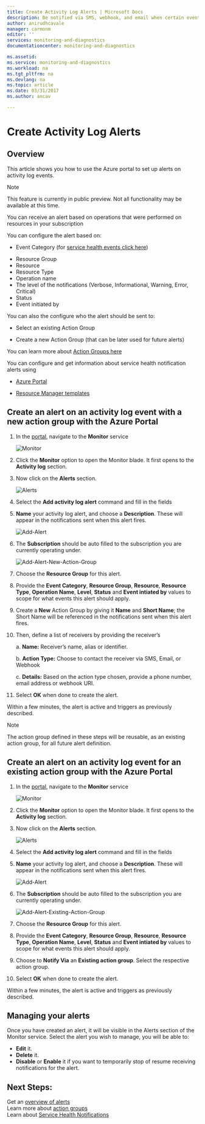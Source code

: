```yaml
---
title: Create Activity Log Alerts | Microsoft Docs
description: Be notified via SMS, webhook, and email when certain events occur in the Activity log.
author: anirudhcavale
manager: carmonm
editor: ''
services: monitoring-and-diagnostics
documentationcenter: monitoring-and-diagnostics

ms.assetid:
ms.service: monitoring-and-diagnostics
ms.workload: na
ms.tgt_pltfrm: na
ms.devlang: na
ms.topic: article
ms.date: 03/31/2017
ms.author: ancav

---
```

# Create Activity Log Alerts

## Overview
This article shows you how to use the Azure portal to set up alerts on activity log events.

>[!NOTE]
>This feature is currently in public preview. Not all functionality may be available at this time.
>
>

You can receive an alert based on operations that were performed on resources in your subscription

You can configure the alert based on:
* Event Category (for [service health events click here](monitoring-activity-log-alerts-on-service-notifications.md))
- Resource Group
- Resource
- Resource Type
- Operation name
- The level of the notifications (Verbose, Informational, Warning, Error, Critical)
- Status
- Event initiated by

You can also the configure who the alert should be sent to:
* Select an existing Action Group
- Create a new Action Group (that can be later used for future alerts)

You can learn more about [Action Groups here](monitoring-action-groups.md)

You can configure and get information about service health notification alerts using
* [Azure Portal](monitoring-activity-log-alerts.md)
- [Resource Manager templates](monitoring-create-activity-log-alerts-with-resource-manager-template.md)

## Create an alert on an activity log event with a new action group with the Azure Portal
1.	In the [portal](https://portal.azure.com), navigate to the **Monitor** service

    ![Monitor](./media/monitoring-activity-log-alerts/home-monitor.png)
2.	Click the **Monitor** option to open the Monitor blade. It first opens to the **Activity log** section.

3.	Now click on the **Alerts** section.

    ![Alerts](./media/monitoring-activity-log-alerts/alerts-blades.png)
4.	Select the **Add activity log alert** command and fill in the fields

5.	**Name** your activity log alert, and choose a **Description**. These will appear in the notifications sent when this alert fires.

    ![Add-Alert](./media/monitoring-activity-log-alerts/add-activity-log-alert.png)

6.	The **Subscription** should be auto filled to the subscription you are currently operating under.

    ![Add-Alert-New-Action-Group](./media/monitoring-activity-log-alerts/activity-log-alert-new-action-group.png)

7.	Choose the **Resource Group** for this alert.

8.	Provide the **Event Category**, **Resource Group**, **Resource**, **Resource Type**, **Operation Name**, **Level**, **Status** and **Event intiated by** values to scope for what events this alert should apply.

9.	Create a **New** Action Group by giving it **Name** and **Short Name**; the Short Name will be referenced in the notifications sent when this alert fires.

10.	Then, define a list of receivers by providing the receiver’s

    a. **Name:** Receiver’s name, alias or identifier.

    b. **Action Type:** Choose to contact the receiver via SMS, Email, or Webhook

    c. **Details:** Based on the action type chosen, provide a phone number, email address or webhook URI.

11.	Select **OK** when done to create the alert.

Within a few minutes, the alert is active and triggers as previously described.

>[!NOTE]
>The action group defined in these steps will be reusable, as an existing action group, for all future alert definition.
>
>

## Create an alert on an activity log event for an existing action group with the Azure Portal
1.	In the [portal](https://portal.azure.com), navigate to the **Monitor** service

    ![Monitor](./media/monitoring-activity-log-alerts/home-monitor.png)
2.	Click the **Monitor** option to open the Monitor blade. It first opens to the **Activity log** section.

3.	Now click on the **Alerts** section.

    ![Alerts](./media/monitoring-activity-log-alerts/alerts-blades.png)
4.	Select the **Add activity log alert** command and fill in the fields

5.	**Name** your activity log alert, and choose a **Description**. These will appear in the notifications sent when this alert fires.

    ![Add-Alert](./media/monitoring-activity-log-alerts/add-activity-log-alert.png)
6.	The **Subscription** should be auto filled to the subscription you are currently operating under.

    ![Add-Alert-Existing-Action-Group](./media/monitoring-activity-log-alerts/activity-log-alert-existing-action-group.png)
7.	Choose the **Resource Group** for this alert.

8.	Provide the **Event Category**, **Resource Group**, **Resource**, **Resource Type**, **Operation Name**, **Level**, **Status** and **Event intiated by** values to scope for what events this alert should apply.

9.	Choose to **Notify Via** an **Existing action group**. Select the respective action group.

10.	Select **OK** when done to create the alert.

Within a few minutes, the alert is active and triggers as previously described.

## Managing your alerts

Once you have created an alert, it will be visible in the Alerts section of the Monitor service. Select the alert you wish to manage, you will be able to:
* **Edit** it.
* **Delete** it.
* **Disable** or **Enable** it if you want to temporarily stop of resume receiving notifications for the alert.

## Next Steps:
Get an [overview of alerts](monitoring-overview-alerts.md)  
Learn more about [action groups](monitoring-action-groups.md)  
Learn about [Service Health Notifications](monitoring-service-notifications.md)
